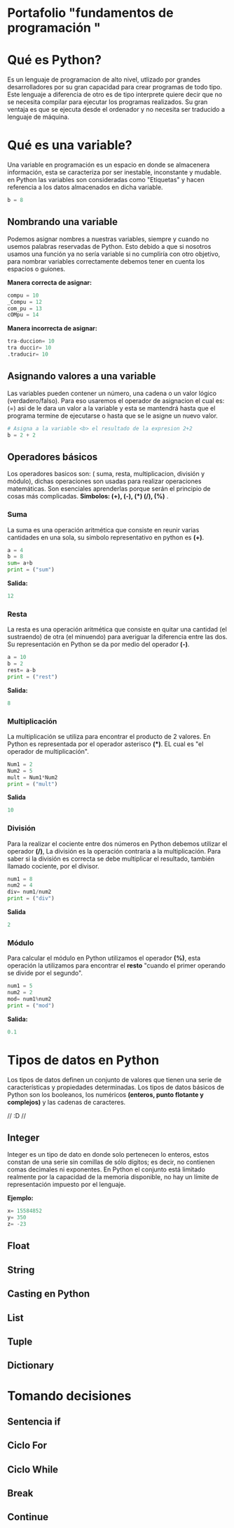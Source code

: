 # Portafolio "fundamentos de programación " #

# Qué es Python?
Es un lenguaje de programacion de alto nivel, utlizado por grandes desarrolladores por su gran capacidad para crear programas de todo tipo. Este lenguaje a diferencia de otro es de tipo interprete quiere decir que no se necesita compilar para ejecutar los programas realizados. Su gran ventaja es que se ejecuta desde el ordenador y no necesita ser traducido a lenguaje de máquina. 

# Qué es una variable?
Una variable en programación es un espacio en donde se almacenera información, esta se caracteriza por ser inestable, inconstante y mudable.  en Python las variables son consideradas como "Etiquetas" y hacen referencia a los datos almacenados en dicha variable.

``` python 
b = 8
```

## Nombrando una variable
Podemos asignar nombres a nuestras variables, siempre y cuando no usemos palabras reservadas de Python. Esto debido a que si nosotros usamos una función ya no sería variable si no cumpliría con otro objetivo, para nombrar variables correctamente debemos tener en cuenta los espacios o guiones.

**Manera correcta de asignar:**
``` python 
compu = 10 
_Compu = 12
com_pu = 13
cOMpu = 14

``` 
**Manera incorrecta de asignar:**
``` python 
tra-duccion= 10
tra duccir= 10
.traducir= 10
``` 

## Asignando valores a una variable

Las variables pueden contener un número, una cadena o un valor lógico (verdadero/falso). Para eso usaremos el operador de asignacion el cual es: (=) asi de le dara un valor a la variable y esta se mantendrá hasta que el programa termine de ejecutarse o hasta que se le asigne un nuevo valor.

 ``` python 
# Asigna a la variable <b> el resultado de la expresion 2+2
b = 2 + 2 
```

## Operadores básicos

Los operadores basicos son:  ( suma, resta, multiplicacion, división y módulo), dichas operaciones son usadas para realizar operaciones matemáticas. Son esenciales aprenderlas porque serán el principio de cosas más complicadas. **Simbolos: (+), (-), (*) (/), (%)** .

### Suma
La suma es una operación aritmética que consiste en reunir varias cantidades en una sola, su simbolo representativo en python es **(+)**.

``` python 
a = 4
b = 8
sum= a+b 
print = ("sum")
```
**Salida:**
``` python 
12
```
### Resta
La resta es una operación aritmética que consiste en quitar una cantidad (el sustraendo) de otra (el minuendo) para averiguar la diferencia entre las dos. Su representación en Python se da por medio del operador **(-)**.
``` python 
a = 10
b = 2 
rest= a-b
print = ("rest")
```
**Salida:**
``` python 
8
```
### Multiplicación

La multiplicación se utiliza para encontrar el producto de 2 valores. En Python es representada por el operador asterisco **(*)**. EL cual es "el operador de multiplicación".

``` python 
Num1 = 2
Num2 = 5
mult = Num1*Num2
print = ("mult")
```
**Salida**
``` python 
10
```
### División
Para la realizar el cociente entre dos números en Python debemos utilizar el operador **(/)**, La división es la operación contraria a la multiplicación. Para saber si la división es correcta se debe multiplicar el resultado, también llamado cociente, por el divisor.
``` python 
num1 = 8
num2 = 4
div= num1/num2
print = ("div")
```
**Salida**
``` python 
2
```

### Módulo
Para calcular el módulo en Python utilizamos el operador **(%)**, esta operación la utilizamos para encontrar el **resto** "cuando el primer operando se divide por el segundo".

``` python 
num1 = 5
num2 = 2
mod= num1%num2
print = ("mod")
```
**Salida:**
``` python 
0.1
```
# Tipos de datos en Python

Los tipos de datos definen un conjunto de valores que tienen una serie de características y propiedades determinadas. Los tipos de datos básicos de Python son los booleanos, los numéricos **(enteros, punto flotante y complejos)** y las cadenas de caracteres.

// :D //

## Integer
Integer es un tipo de dato en donde solo pertenecen lo enteros, estos constan de una serie sin comillas de sólo dígitos; es decir, no contienen comas decimales ni exponentes. En Python el conjunto está limitado realmente por la capacidad de la memoria disponible, no hay un límite de representación impuesto por el lenguaje.

**Ejemplo:**
``` python 
x= 15584852
y= 350 
z= -23
```
## Float

## String

## Casting en Python

## List

## Tuple

## Dictionary

# Tomando decisiones

## Sentencia if

## Ciclo For

## Ciclo While

## Break

## Continue
